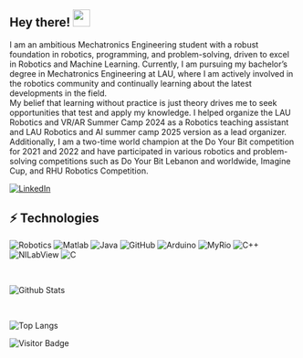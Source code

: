 ## Hey there! <img src="https://raw.githubusercontent.com/aemmadi/aemmadi/master/wave.gif" width="30px">

I am an ambitious Mechatronics Engineering student with a robust foundation in robotics, programming, and problem-solving, driven to excel in Robotics and Machine Learning. Currently, I am pursuing my bachelor’s degree in Mechatronics Engineering at LAU, where I am actively involved in the robotics community and continually learning about the latest developments in the field.  
My belief that learning without practice is just theory drives me to seek opportunities that test and apply my knowledge. I helped organize the LAU Robotics and VR/AR Summer Camp 2024 as a Robotics teaching assistant and LAU Robotics and AI summer camp 2025 version as a lead organizer. Additionally, I am a two-time world champion at the Do Your Bit competition for 2021 and 2022 and have participated in various robotics and problem-solving competitions such as Do Your Bit Lebanon and worldwide, Imagine Cup, and RHU Robotics Competition.

[![LinkedIn](https://img.shields.io/badge/linkedin-%230077B5.svg?style=for-the-badge&logo=linkedin&logoColor=white)](https://www.linkedin.com/in/ali-d-ismail)


## ⚡ Technologies

![Robotics](https://img.shields.io/badge/-Robotics-red?style=for-the-badge)
![Matlab](https://img.shields.io/badge/-MATLAB-orange?style=for-the-badge)
![Java](https://img.shields.io/badge/java-%23ED8B00.svg?style=for-the-badge&logo=java&logoColor=white)
![GitHub](https://img.shields.io/badge/github-%23121011.svg?style=for-the-badge&logo=github&logoColor=white)
![Arduino](https://img.shields.io/badge/Arduino-%2312101.svg?style=for-the-badge&logo=Arduino&logoColor=white)
![MyRio](https://img.shields.io/badge/MyRio-%23129.svg?style=for-the-badge&logo=MyRio&logoColor=white)
![C++](https://img.shields.io/badge/C++-%23121061.svg?style=for-the-badge&logoColor=white)
![NILabView](https://img.shields.io/badge/NILabView-%23621061.svg?style=for-the-badge&logo=NILabView&logoColor=white)
![C](https://img.shields.io/badge/C-violet?style=for-the-badge&logoColor=white)


<br>

![Github Stats](https://github-readme-stats.vercel.app/api?username=AliDismail&count_private=true&show_icons=true&include_all_commits=true&hide_rank=true)

<br>

![Top Langs](https://github-readme-stats.vercel.app/api/top-langs/?username=AliDismail&count_private=true&hide=TeX&layout=compact)

![Visitor Badge](https://visitor-badge.laobi.icu/badge?page_id=AliDismail.AliDismail)
